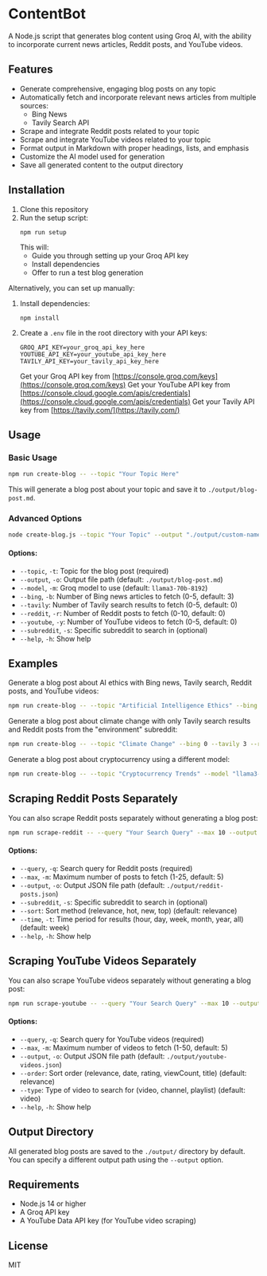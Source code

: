 # ContentBot

A Node.js script that generates blog content using Groq AI, with the ability to incorporate current news articles, Reddit posts, and YouTube videos.

## Features

- Generate comprehensive, engaging blog posts on any topic
- Automatically fetch and incorporate relevant news articles from multiple sources:
  - Bing News
  - Tavily Search API
- Scrape and integrate Reddit posts related to your topic
- Scrape and integrate YouTube videos related to your topic
- Format output in Markdown with proper headings, lists, and emphasis
- Customize the AI model used for generation
- Save all generated content to the output directory

## Installation

1. Clone this repository
2. Run the setup script:
   ```
   npm run setup
   ```
   This will:
   - Guide you through setting up your Groq API key
   - Install dependencies
   - Offer to run a test blog generation

Alternatively, you can set up manually:
1. Install dependencies:
   ```
   npm install
   ```
2. Create a `.env` file in the root directory with your API keys:
   ```
   GROQ_API_KEY=your_groq_api_key_here
   YOUTUBE_API_KEY=your_youtube_api_key_here
   TAVILY_API_KEY=your_tavily_api_key_here
   ```
   Get your Groq API key from [https://console.groq.com/keys](https://console.groq.com/keys)
   Get your YouTube API key from [https://console.cloud.google.com/apis/credentials](https://console.cloud.google.com/apis/credentials)
   Get your Tavily API key from [https://tavily.com/](https://tavily.com/)

## Usage

### Basic Usage

```bash
npm run create-blog -- --topic "Your Topic Here"
```

This will generate a blog post about your topic and save it to `./output/blog-post.md`.

### Advanced Options

```bash
node create-blog.js --topic "Your Topic" --output "./output/custom-name.md" --model "llama3-8b-8192" --bing 3 --tavily 2 --reddit 5 --youtube 3 --subreddit "technology"
```

#### Options:

- `--topic`, `-t`: Topic for the blog post (required)
- `--output`, `-o`: Output file path (default: `./output/blog-post.md`)
- `--model`, `-m`: Groq model to use (default: `llama3-70b-8192`)
- `--bing`, `-b`: Number of Bing news articles to fetch (0-5, default: 3)
- `--tavily`: Number of Tavily search results to fetch (0-5, default: 0)
- `--reddit`, `-r`: Number of Reddit posts to fetch (0-10, default: 0)
- `--youtube`, `-y`: Number of YouTube videos to fetch (0-5, default: 0)
- `--subreddit`, `-s`: Specific subreddit to search in (optional)
- `--help`, `-h`: Show help

## Examples

Generate a blog post about AI ethics with Bing news, Tavily search, Reddit posts, and YouTube videos:
```bash
npm run create-blog -- --topic "Artificial Intelligence Ethics" --bing 2 --tavily 2 --reddit 5 --youtube 3
```

Generate a blog post about climate change with only Tavily search results and Reddit posts from the "environment" subreddit:
```bash
npm run create-blog -- --topic "Climate Change" --bing 0 --tavily 3 --reddit 7 --youtube 0 --subreddit "environment"
```

Generate a blog post about cryptocurrency using a different model:
```bash
npm run create-blog -- --topic "Cryptocurrency Trends" --model "llama3-8b-8192" --bing 2 --reddit 3 --youtube 2
```

## Scraping Reddit Posts Separately

You can also scrape Reddit posts separately without generating a blog post:

```bash
npm run scrape-reddit -- --query "Your Search Query" --max 10 --output "./output/reddit-posts.json"
```

#### Options:

- `--query`, `-q`: Search query for Reddit posts (required)
- `--max`, `-m`: Maximum number of posts to fetch (1-25, default: 5)
- `--output`, `-o`: Output JSON file path (default: `./output/reddit-posts.json`)
- `--subreddit`, `-s`: Specific subreddit to search in (optional)
- `--sort`: Sort method (relevance, hot, new, top) (default: relevance)
- `--time`, `-t`: Time period for results (hour, day, week, month, year, all) (default: week)
- `--help`, `-h`: Show help

## Scraping YouTube Videos Separately

You can also scrape YouTube videos separately without generating a blog post:

```bash
npm run scrape-youtube -- --query "Your Search Query" --max 10 --output "./output/youtube-videos.json"
```

#### Options:

- `--query`, `-q`: Search query for YouTube videos (required)
- `--max`, `-m`: Maximum number of videos to fetch (1-50, default: 5)
- `--output`, `-o`: Output JSON file path (default: `./output/youtube-videos.json`)
- `--order`: Sort order (relevance, date, rating, viewCount, title) (default: relevance)
- `--type`: Type of video to search for (video, channel, playlist) (default: video)
- `--help`, `-h`: Show help

## Output Directory

All generated blog posts are saved to the `./output/` directory by default. You can specify a different output path using the `--output` option.

## Requirements

- Node.js 14 or higher
- A Groq API key
- A YouTube Data API key (for YouTube video scraping)

## License

MIT
